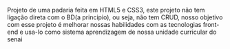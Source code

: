 Projeto de uma padaria feita em HTML5 e CSS3, este projeto não tem ligação direta com o BD(a principio), ou seja, não tem CRUD, nosso objetivo com esse projeto é melhorar nossas habilidades
com as tecnologias front-end e usa-lo como sistema aprendizagem de nossa unidade curricular do senai
